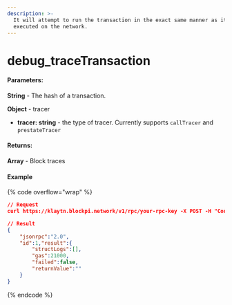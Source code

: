 ```yaml
---
description: >-
  It will attempt to run the transaction in the exact same manner as it was
  executed on the network.
---
```


# debug\_traceTransaction

#### **Parameters:**

**String** - The hash of a transaction.

**Object** - tracer

* **tracer: string** - the type of tracer. Currently supports `callTracer` and `prestateTracer`

#### **Returns:**

**Array** - Block traces

#### Example

{% code overflow="wrap" %}
```json
// Request
curl https://klaytn.blockpi.network/v1/rpc/your-rpc-key -X POST -H "Content-Type: application/json" --data '{"method":"debug_traceTransaction","params":["0x023b70dc940203684ef33fa8292973f159c6ddd46a9190224472dae9175986aa", {"tracer": "callTracer"}],"id":1,"jsonrpc":"2.0"}'

// Result
{
    "jsonrpc":"2.0",
    "id":1,"result":{
        "structLogs":[],
        "gas":21000,
        "failed":false,
        "returnValue":""
    }
}
```
{% endcode %}
